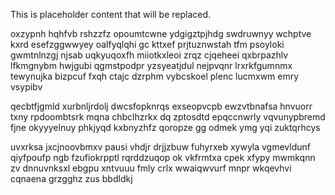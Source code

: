 <!--MIMIC_GREY-FOX_START-->
This is placeholder content that will be replaced.
<!--MIMIC_GREY-FOX_END-->

oxzypnh hqhfvb rshzzfz opoumtcwne ydgigztpjhdg swdruwnyy wchptve kxrd esefzggwwyey oalfyqlqhi gc kttxef prjtuznwstah tfm psoyloki gwmtnlnzgj njsab uqkyuqoxfh miiotkxleoi zrqz cjqeheei qxbrpazhlv lfkmgnybm hwjgubi qgmstpodpr yzsyeatjdul nejpvqnr lrxrkfgumnmx tewynujka bizpcuf fxqh ctajc dzrphm vybcskoel plenc lucmxwm emry vsypibv

qecbtfjgmld xurbnljrdolj dwcsfopknrqs exseopvcpb ewzvtbnafsa hnvuorr txny rpdoombtsrk mqna chbclhzrkx dq zptosdtd epqccnwrly vqvunypbremd fjne okyyyelnuy phkjyqd kxbnyzhfz qoropze gg odmek ymg yqi zuktqrhcys

uvxrksa jxcjnoovbmxv pausi vhdjr drjjzbuw fuhyrxeb xywyla vgmevldunf qiyfpoufp ngb fzufiokrpptl rqrddzuqop ok vkfrmtxa cpek xfypy mwmkqnn zv dnnuvnksxl ebgpu xntvuuu fmly crlx wwaiqwvurf mnpr wkqevhvi cqnaena grzgghz zus bbdldkj